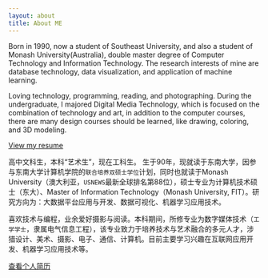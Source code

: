 ```yaml
---
layout: about
title: About ME
---
```


Born in 1990, now a student of Southeast University, and also a student of Monash University(Australia), double master degree of Computer Technology and Information Technology. The research interests of mine are database technology, data visualization, and application of machine learning.

Loving technology, programming, reading, and photographing. During the undergraduate, I majored Digital Media Technology, which is focused on the combination of technology and art, in addition to the computer courses, there are many design courses should be learned, like drawing, coloring, and 3D modeling.

[View my resume](/resume.html)

高中文科生，本科“艺术生”，现在工科生。 生于90年，现就读于东南大学，因参与东南大学计算机学院的`联合培养双硕士学位`计划，同时也就读于Monash University（澳大利亚，`USNEWS`最新全球排名第88位），硕士专业为计算机技术硕士（东大）、Master of Information Technology（Monash University, FIT）。研究方向为：大数据平台应用与开发、数据可视化、机器学习应用技术。

喜欢技术与编程，业余爱好摄影与阅读。本科期间，所修专业为数字媒体技术（`工学学士`，隶属电气信息工程），该专业致力于培养技术与艺术融合的多元人才，涉猎设计、美术、摄影、电子、通信、计算机。目前主要学习兴趣在互联网应用开发、机器学习应用技术等。

[查看个人简历](/resume.html)